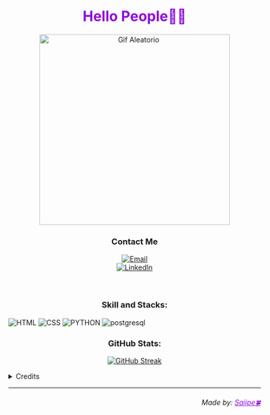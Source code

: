
<header>

<h1 align="center"> <span style="color:#8e09db">Hello People👋🤭</span> </h1>

<div align="center"><img height="380em" src="https://media.tenor.com/BrNtIejIcXUAAAAd/pixel-art.gif" alt="Gif Aleatorio">
</div>

<h3 align="center"> Contact Me </h3>

<p align="center">
  <a href="mailto:itauandejesus@gmail.com">
    <img alt="Email" src="https://img.shields.io/badge/email-0201544?style=for-the-badge&color=5e09db">
  </a>
    <br>
  <a href="https://www.linkedin.com/in/itauan">
    <img alt="LinkedIn" src="https://img.shields.io/badge/-LinkedIn-020114?style=for-the-badge&color=5e09db">
  </a>
</p>

</header>

<!--Continued-->

<h3 align="center"> Skill and Stacks:</h3>

![HTML](https://img.shields.io/badge/HTML-000?style=for-the-badge&logo=html5)
![CSS](https://img.shields.io/badge/CSS-000?style=for-the-badge&logo=css3&logoColor=264CE4)
![PYTHON](https://img.shields.io/badge/python-000?style=for-the-badge&logo=python)
![postgresql](https://img.shields.io/badge/postgresql-000?style=for-the-badge&logo=postgresql)



<h3 align="center"> GitHub Stats:</h3>

<div align="center">
  
[![GitHub Streak](https://streak-stats.demolab.com/?user=Saiipe&theme=midnight-purple&background=000&border=30A3DC&dates=FFF)](https://git.io/streak-stats)

</div>

<details align="left">
  <summary>Credits</summary> 
   - Great help by <a href="chat.openai.com/?">Chat GPT</a>
  <br>
</details>

***
<footer> <h6 align="right"> Made by: <a href="https://github.com/saiipe" style="color: #8e09db ">Saiipe🍀</a> </h6> </footer>


